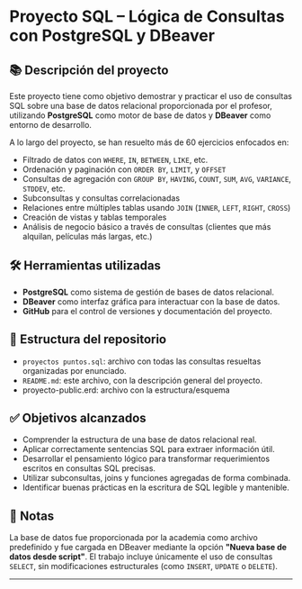 # Proyecto SQL – Lógica de Consultas con PostgreSQL y DBeaver

## 📚 Descripción del proyecto

Este proyecto tiene como objetivo demostrar y practicar el uso de consultas SQL sobre una base de datos relacional proporcionada por el profesor, utilizando **PostgreSQL** como motor de base de datos y **DBeaver** como entorno de desarrollo.

A lo largo del proyecto, se han resuelto más de 60 ejercicios enfocados en:

- Filtrado de datos con `WHERE`, `IN`, `BETWEEN`, `LIKE`, etc.
- Ordenación y paginación con `ORDER BY`, `LIMIT`, y `OFFSET`
- Consultas de agregación con `GROUP BY`, `HAVING`, `COUNT`, `SUM`, `AVG`, `VARIANCE`, `STDDEV`, etc.
- Subconsultas y consultas correlacionadas
- Relaciones entre múltiples tablas usando `JOIN` (`INNER`, `LEFT`, `RIGHT`, `CROSS`)
- Creación de vistas y tablas temporales
- Análisis de negocio básico a través de consultas (clientes que más alquilan, películas más largas, etc.)

## 🛠️ Herramientas utilizadas

- **PostgreSQL** como sistema de gestión de bases de datos relacional.
- **DBeaver** como interfaz gráfica para interactuar con la base de datos.
- **GitHub** para el control de versiones y documentación del proyecto.

## 📁 Estructura del repositorio

- `proyectos puntos.sql`: archivo con todas las consultas resueltas organizadas por enunciado.
- `README.md`: este archivo, con la descripción general del proyecto.
- proyecto-public.erd: archivo con la estructura/esquema 


## ✅ Objetivos alcanzados

- Comprender la estructura de una base de datos relacional real.
- Aplicar correctamente sentencias SQL para extraer información útil.
- Desarrollar el pensamiento lógico para transformar requerimientos escritos en consultas SQL precisas.
- Utilizar subconsultas, joins y funciones agregadas de forma combinada.
- Identificar buenas prácticas en la escritura de SQL legible y mantenible.

## 📌 Notas

La base de datos fue proporcionada por la academia como archivo predefinido y fue cargada en DBeaver mediante la opción **"Nueva base de datos desde script"**. El trabajo incluye únicamente el uso de consultas `SELECT`, sin modificaciones estructurales (como `INSERT`, `UPDATE` o `DELETE`).

---



